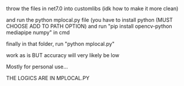 throw the files in net7.0 into customlibs (idk how to make it more clean)

and run the python mplocal.py file (you have to install python (MUST CHOOSE ADD TO PATH OPTION) and run "pip install opencv-python mediapipe numpy" in cmd

finally in that folder, run "python mplocal.py"

work as is BUT accuracy will very likely be low

Mostly for personal use...

THE LOGICS ARE IN MPLOCAL.PY
